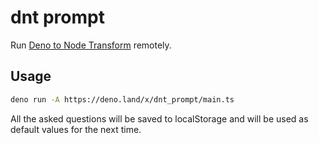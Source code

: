 # dnt prompt

Run [Deno to Node Transform](https://deno.land/x/dnt) remotely.

## Usage

```bash
deno run -A https://deno.land/x/dnt_prompt/main.ts
```

All the asked questions will be saved to localStorage and will be used as default values for the next time.